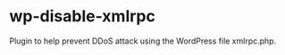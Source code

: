 wp-disable-xmlrpc
=================

Plugin to help prevent DDoS attack using the WordPress file xmlrpc.php.
